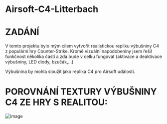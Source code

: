 # Airsoft-C4-Litterbach

# ZADÁNÍ

V tomto projektu bylo mým cílem vytvořit realistickou repliku výbušniny C4 z populární hry Counter-Strike. Kromě vizuální napodobeniny jsem řešil funkčnost několika částí a zda bude v celku fungovat (aktivace a deaktivace výbušniny, LED diody, bzučák,…)

Výbušnina by mohla sloužit jako replika C4 pro Airsoft události.

# POROVNÁNÍ TEXTURY VÝBUŠNINY C4 ZE HRY S REALITOU:

![image](https://developer.valvesoftware.com/w/images/thumb/a/af/CSGOC4.png/230px-CSGOC4.png)
